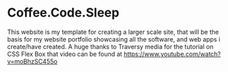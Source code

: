 # Coffee.Code.Sleep
This website is my template for creating a larger scale site, that will be the basis for my website portfolio showcasing all the software, and web apps i create/have created. A huge thanks to Traversy media for the tutorial on CSS Flex Box that video can be found at https://www.youtube.com/watch?v=moBhzSC455o
